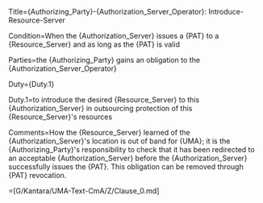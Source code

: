Title={Authorizing_Party}-{Authorization_Server_Operator}: Introduce-Resource-Server

Condition=When the {Authorization_Server} issues a {PAT} to a {Resource_Server} and as long as the {PAT} is valid

Parties=the {Authorizing_Party} gains an obligation to the {Authorization_Server_Operator}

Duty={Duty.1}

Duty.1=to introduce the desired {Resource_Server} to this {Authorization_Server} in outsourcing protection of this {Resource_Server}'s resources

Comments=How the {Resource_Server} learned of the {Authorization_Server}'s location is out of band for {UMA}; it is the {Authorizing_Party}'s responsibility to check that it has been redirected to an acceptable {Authorization_Server} before the {Authorization_Server} successfully issues the {PAT}. This obligation can be removed through {PAT} revocation.

=[G/Kantara/UMA-Text-CmA/Z/Clause_0.md]
